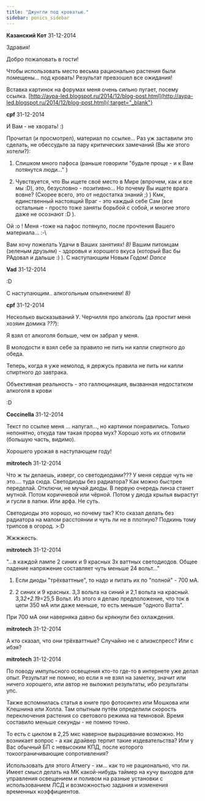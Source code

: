 ```yaml
---
title: "Джунгли под кроватью."
sidebar: ponics_sidebar
---
```


**Казанский Кот** 31-12-2014

Здравия!

Добро пожаловать в гости!

Чтобы использовать место весьма рационально растения были помещены... под кровать! Результат превзошел все ожидания! 

Вставка картинок на форумах меня очень сильно пугает, посему ссылка. [http://aypa-led.blogspot.ru/2014/12/blog-post.html](http://aypa-led.blogspot.ru/2014/12/blog-post.html){:target="_blank"}


**cpf** 31-12-2014

И Вам - не хворать! :)

Прочитал (и просмотрел), материал по ссылке... Раз уж заставили это сделать, не обессудьте за пару критических замечаний (Вы же этого хотели?):

1. Слишком много пафоса (раньше говорили "будьте проще - и к Вам потянутся люди..." )

2. Чувствуется, что Вы ищете своё место в Мире (впрочем, как и все мы :D), это, безусловно - позитивно... Но почему Вы ищете врага вовне? (Скорее всего, это от недостатка знаний ;) ) Кмк, единственный настоящий Враг - это каждый себе Сам (все остальные - просто тоже заняты борьбой с собой, и многие этого даже не осознают :D ).

Ой :o ! Меня -тоже на пафос потянуло, после прочтения Вашего материала... :-\

Вам хочу пожелать Удачи в Ваших занятиях! *8)* Вашим питомцам (зеленым друзьям) - здоровья и хорошего вкуса (который Вас бы РАдовал и дальше :) ). С наступающим Новым Годом! *Dance*


**Vad** 31-12-2014

 :D

С наступающим.. алкогольным опьянением! *8)*


**cpf** 31-12-2014

Несколько высказываний У. Черчилля про алкоголь (да простит меня хозяин домика *???*):

Я взял от алкоголя больше, чем он забрал у меня. 

В молодости я взял себе за правило не пить ни капли спиртного до обеда. 

Теперь, когда я уже немолод, я держусь правила не пить ни капли спиртного до завтрака.

Объективная реальность - это галлюцинация, вызванная недостатком алкоголя в крови

:D


**Coccinella** 31-12-2014

Текст по ссылке меня ... напугал..., но картинки понравились. Только непонятно, откуда там такая прорва мух? Хорошо хоть их отловили (большую часть, видимо).

Хорошего урожая в наступающем году!


**mitrotech** 31-12-2014

Что ж ты делаешь, изверг, со светодиодами??? У меня сердце чуть не это.... туда сюда. Светодиоды без радиатора? Как можно быстрее переделай. Отключи, не мучай диоды. В первую очередь линза станет мутной. Потом коричневой или чёрной. Потом у диода крылья вырастут и гусли в лапки. Или арфа. Не суть.

Светодиоды это хорошо, но почему так? Кто сказал делать без радиатора на малом расстоянии и чуть ли не в плотную? Подкинь тому трипсов в огород. &gt;:D

Жжжжесть. 


**mitrotech** 31-12-2014

"...в каждой лампе 2 синих и 9 красных 3х ваттных светодиодов. Общее падение напряжение составляет чуть меньше 24 вольт..."

1. Если диоды "трёхваттные", то надо и питать их по "полной" - 700 мА. 

2. 2 синих и 9 красных. 3,3 вольта на синий и 2,1 вольта на красный. 3,3*2+2.1*9=25,5 Вольт. Из этого я делаю предположение, что ток в цепи 350 мА или даже меньше, то есть меньше "одного Ватта". 

При 700 мА они наверняка давно бы крякнули без охлаждения.


**mitrotech** 31-12-2014

А кто сказал, что они трёхваттные? Случайно не с алиэкспресс? Или с ибэя?


**mitrotech** 31-12-2014

По поводу импульсного освещения кто-то где-то в интернете уже делал опыт. Результат не помню, но если я не взял на заметку, значит или ничего хорошего, или автор не выложил результаты, ибо результаты упс.

Также вспомнилась статья в книге про фотосинтез или Мошкова или Клешнина или Холла. Там опытным путём определили скорость переключения растения со светового режима на темновой. Время составило меньше секунды - не помню точно. 

То есть с циклом в 2,25 мкс наверное выращивание возможно. Но возникает вопрос - а как драйвер терпит такие издевательства? Или у Вас обычный БП с невысоким КПД, после которого токоограничивающие сопротивления?

Использовать для этого Атмегу - хм... как то не рационально, что ли. Имеет смысл делать на МК какой-нибудь таймер на кучу выходов для управления освещением и поливом на разные установки с использованием ЛСД и возможностью задания и изменения временных коэффициентов.


